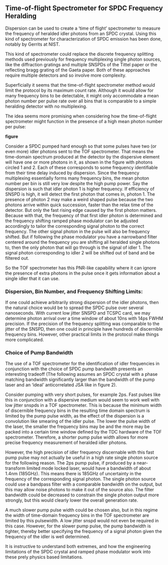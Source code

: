 ## Time-of-flight Spectrometer for SPDC Frequency Heralding

Dispersion can be used to create a ‘time of flight’ spectrometer to measure the frequency of heralded idler photons from an SPDC crystal. Using this kind of spectrometer for characterization of SPDC emission has been done, notably by Gerrits at NIST.

This kind of spectrometer could replace the discrete frequency splitting methods used previously for frequency multiplexing single photon sources, like the diffraction gratings and multiple SNSPDs of the Tittel paper or the reflecting bragg grating of the Gaeta paper. Both of these approaches require multiple detectors and so involve more complexity.

Superficially it seems that the time-of-flight spectrometer method would limit the protocol by its maximum count rate. Although it would allow for many frequency bins to be detectable, it might only accommodate a mean photon number per pulse rate over all bins that is comparable to a simple heralding detector with no multiplexing.

The idea seems more promising when considering how the time-of-flight spectrometer might function in the presence of a high mean photon number per pulse:

**figure**

Consider a SPDC pumped hard enough so that some pulses have two (or even more) idler photons sent to the TOF spectrometer. That means the time-domain spectrum produced at the detector by the dispersive element will have one or more photons in it, as shown in the figure with photons circled 1 and 2. Each of these corresponds to some frequency identifiable from their time delay induced by dispersion. Since the frequency multiplexing essentially forms many frequency bins, the mean photon number per bin is still very low despite the high pump power. Say the dispersion is such that idler photon 1 is higher frequency. If efficiency of SNSPD is high, it will detect the first photon that comes in, photon 1. The presence of photon 2 may make a weird shaped pulse because the two photons arrive within quick succession, faster than the relax time of the detector. But only the fast rising edge caused by the first photon matters. Because with that, the frequency of that first idler photon is determined and the frequency shifting ramped phase modulator can be adjusted accordingly to tailor the corresponding signal photon to the correct frequency. The other signal photon in the pulse will also be frequency shifted. But if following the phase modulator you have a narrowband filter centered around the frequency you are shifting all heralded single photons to, then the only photon that will go through is the signal of idler 1. The signal photon corresponding to idler 2 will be shifted out of band and be filtered out.

So the TOF spectrometer has this PNR-like capability where it can ignore the presence of extra photons in the pulse once it gets information about a single idler that it can use.

### Dispersion, Bin Number, and Frequency Shifting Limits:

If one could achieve arbitrarily strong dispersion of the idler photons, then the natural choice would be to spread the SPDC pulse over several nanoseconds. With current low jitter SNSPD and TCSPC card, we may determine photon arrival over a time window of about 10ns with 14ps FWHM precision. If the precision of the frequency splitting was comparable to the jitter of the SNSPD, then one could in principle have hundreds of discernible frequency bins. However, other practical limits in the protocol make things more complicated.

### Choice of Pump Bandwidth

The use of a TOF spectrometer for the identification of idler frequencies in conjunction with the choice of SPDC pump bandwidth presents an interesting tradeoff (The following assumes an SPDC crystal with a phase matching bandwidth significantly larger than the bandwidth of the pump laser and an ‘ideal’ anticorrelated JSA like in figure 2).

Consider pumping with very short pulses, for example 2ps. Fast pulses like this in conjunction with a dispersive medium would seem to work well with low jitter snspds in a TOF spectrometer. This is because the minimum width of discernible frequency bins in the resulting time domain spectrum is limited by the pump pulse width, as the effect of the dispersion is a convolution like smearing of the idler pulse. The lower the pulse width of the laser, the smaller the frequency bins may be and the more may be packed into a certain time window defined by the TDC hardware of the TOF spectrometer. Therefore, a shorter pump pulse width allows for more precise frequency measurement of heralded idler photons.

However, the high precision of idler frequency discernable with this fast pump pulse may not actually be useful in a high rate single photon source for the following reason. The 2ps pump pulse, if produced by a near-transform limited mode locked laser, would have a bandwidth of about 1.4nm (185GHz). This means there is 185GHz of uncertainty in the frequency of the corresponding signal photon. The single photon source could use a bandpass filter with a comparable bandwidth on the output, but this may allow noise photons to make it out of the source also. The filter bandwidth could be decreased to constrain the single photon output more strongly, but this would clearly lower the overall generation rate.

A much slower pump pulse width could be chosen also, but in this regime the width of time-domain frequency bins in the TOF spectrometer are limited by this pulsewidth. A low jitter snspd would not even be required in this case. However, for the slower pump pulse, the pump bandwidth is tighter, thereby better specifying the frequency of a signal photon given the frequency of the idler is well determined.

It is instructive to understand both extremes, and how the engineering limitations of the SPDC crystal and ramped phase modulator work into these prely physics based limitations.
